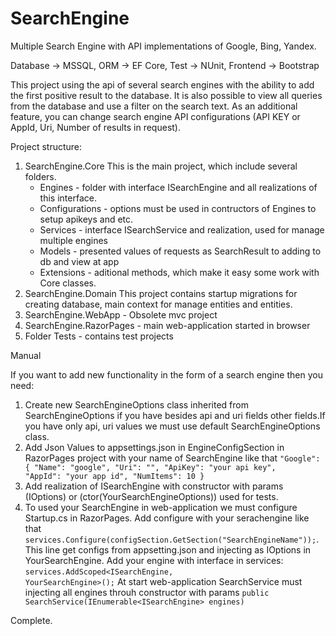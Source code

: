 # SearchEngine
 
Multiple Search Engine with API implementations of Google, Bing, Yandex.

Database -> MSSQL,   ORM -> EF Core,  Test -> NUnit,   Frontend -> Bootstrap

This project using the api of several search engines with the ability to add the first positive result to the database. It is also possible to view all queries from the database and use a filter on the search text. As an additional feature, you can change search engine API configurations (API KEY or AppId, Uri, Number of results in request).

Project structure:
 1. SearchEngine.Core
    This is the main project, which include several folders.
    - Engines - folder with interface ISearchEngine and all realizations of this interface.
    - Configurations - options must be used in contructors of Engines to setup apikeys and etc.
    - Services - interface ISearchService and realization, used for manage multiple engines
    - Models - presented values of requests as SearchResult to adding to db and view at app
    - Extensions - aditional methods, which make it easy some work with Core classes.
 2. SearchEngine.Domain
    This project contains startup migrations for creating database, main context for manage entities and entities.
 3. SearchEngine.WebApp - Obsolete mvc project
 4. SearchEngine.RazorPages - main web-application started in browser
 5. Folder Tests - contains test projects
 
 Manual
 
 If you want to add new functionality in the form of a search engine then you need:
  1. Create new SearchEngineOptions class inherited from SearchEngineOptions if you have besides api and uri fields other fields.If you have only api, uri values we must use default SearchEngineOptions class. 
  2. Add Json Values to appsettings.json in EngineConfigSection in RazorPages project with your name of SearchEngine like that
  <code>"Google": {
      "Name": "google",
      "Uri": "",
      "ApiKey": "your api key",
      "AppId": "your app id",
      "NumItems": 10
    }</code>
  3. Add realization of ISearchEngine with constructor with params (IOptions<YourSearchEngineOptions>) or (ctor(YourSearchEngineOptions)) used for tests. 
  4. To used your SearchEngine in web-application we must configure Startup.cs in RazorPages.
     Add configure with your serachengine like that <code>services.Configure<YourSearchOptions>(configSection.GetSection("SearchEngineName"));</code>. This line get configs from appsetting.json and injecting as IOptions in YourSearchEngine.
     Add your engine with interface in services: <code>services.AddScoped<ISearchEngine, YourSearchEngine>();</code>
     At start web-application SearchService must injecting all engines throuh constructor with params <code>public SearchService(IEnumerable\<ISearchEngine\> engines)</code>
 
 Complete.
 
 
